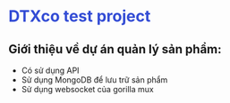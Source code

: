 # <span style="color:#344dd5;">DTXco test project</span>

## **Giới thiệu về dự án quản lý sản phẩm:**
* Có sử dụng API
* Sử dụng MongoDB để lưu trữ sản phẩm
* Sử dụng websocket của gorilla mux
